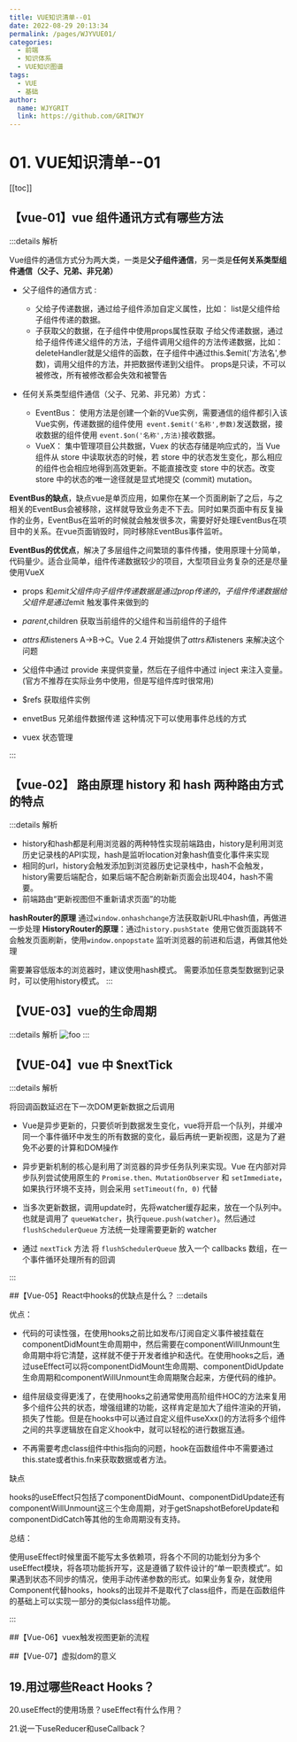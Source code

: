 ```yaml
---
title: VUE知识清单--01  
date: 2022-08-29 20:13:34  
permalink: /pages/WJYVUE01/  
categories:
  - 前端
  - 知识体系
  - VUE知识图谱
tags:
  - VUE
  - 基础
author:  
  name: WJYGRIT   
  link: https://github.com/GRITWJY
---
```


# 01. VUE知识清单--01

[[toc]]

## 【vue-01】vue 组件通讯方式有哪些方法

:::details 解析


Vue组件的通信方式分为两大类，一类是**父子组件通信**，另一类是**任何关系类型组件通信（父子、兄弟、非兄弟）**

- 父子组件的通信方式 :
  - 父给子传递数据，通过给子组件添加自定义属性，比如： list是父组件给子组件传递的数据。
  - 子获取父的数据，在子组件中使用props属性获取 子给父传递数据，通过给子组件传递父组件的方法，子组件调用父组件的方法传递数据，比如：deleteHandler就是父组件的函数，在子组件中通过this.$emit('方法名',参数)，调用父组件的方法，并把数据传递到父组件。 props是只读，不可以被修改，所有被修改都会失效和被警告


- 任何关系类型组件通信（父子、兄弟、非兄弟）方式：
  - EventBus： 使用方法是创建一个新的Vue实例，需要通信的组件都引入该Vue实例，传递数据的组件使用` event.$emit('名称',参数)`发送数据，接收数据的组件使用 `event.$on('名称',方法)`接收数据。
  - VueX： 集中管理项目公共数据，Vuex 的状态存储是响应式的，当 Vue 组件从 store 中读取状态的时候，若 store 中的状态发生变化，那么相应的组件也会相应地得到高效更新。不能直接改变 store 中的状态。改变 store 中的状态的唯一途径就是显式地提交 (commit) mutation。


**EventBus的缺点**，缺点vue是单页应用，如果你在某一个页面刷新了之后，与之相关的EventBus会被移除，这样就导致业务走不下去。同时如果页面中有反复操作的业务，EventBus在监听的时候就会触发很多次，需要好好处理EventBus在项目中的关系。在vue页面销毁时，同时移除EventBus事件监听。

**EventBus的优优点**，解决了多层组件之间繁琐的事件传播，使用原理十分简单，代码量少。适合业简单，组件传递数据较少的项目，大型项目业务复杂的还是尽量使用VueX


- props 和$emit 父组件向子组件传递数据是通过 prop 传递的，子组件传递数据给父组件是通过$emit 触发事件来做到的

- $parent,$children 获取当前组件的父组件和当前组件的子组件

- $attrs 和$listeners A->B->C。Vue 2.4 开始提供了$attrs 和$listeners 来解决这个问题

- 父组件中通过 provide 来提供变量，然后在子组件中通过 inject 来注入变量。(官方不推荐在实际业务中使用，但是写组件库时很常用)

- $refs 获取组件实例

- envetBus 兄弟组件数据传递 这种情况下可以使用事件总线的方式

- vuex 状态管理

:::

## 【vue-02】 路由原理 history 和 hash 两种路由方式的特点

:::details 解析

- history和hash都是利用浏览器的两种特性实现前端路由，history是利用浏览历史记录栈的API实现，hash是监听location对象hash值变化事件来实现
- 相同的url，history会触发添加到浏览器历史记录栈中，hash不会触发，history需要后端配合，如果后端不配合刷新新页面会出现404，hash不需要。
- 前端路由“更新视图但不重新请求页面”的功能

**hashRouter的原理** 通过`window.onhashchange`方法获取新URL中hash值，再做进一步处理
**HistoryRouter的原理**：通过`history.pushState `使用它做页面跳转不会触发页面刷新，使用`window.onpopstate` 监听浏览器的前进和后退，再做其他处理

需要兼容低版本的浏览器时，建议使用hash模式。 需要添加任意类型数据到记录时，可以使用history模式。
:::



## 【VUE-03】vue的生命周期
:::details 解析
<img :src="$withBase('/CHEWO/img.png')" alt="foo"/>
:::

## 【VUE-04】vue 中 $nextTick
:::details 解析

将回调函数延迟在下一次DOM更新数据之后调用

- Vue是异步更新的，只要侦听到数据发生变化，vue将开启一个队列，并缓冲同一个事件循环中发生的所有数据的变化，最后再统一更新视图，这是为了避免不必要的计算和DOM操作

- 异步更新机制的核心是利用了浏览器的异步任务队列来实现。Vue 在内部对异步队列尝试使用原生的 `Promise.then、MutationObserver` 和 `setImmediate`，如果执行环境不支持，则会采用 `setTimeout(fn, 0)` 代替

- 当多次更新数据，调用update时，先将watcher缓存起来，放在一个队列中。也就是调用了 `queueWatcher`，执行`queue.push(watcher)`。然后通过 `flushSchedulerQueue` 方法统一处理需要更新的 watcher

- 通过 `nextTick` 方法 将 `flushSchedulerQueue` 放入一个 callbacks 数组，在一个事件循环处理所有的回调
  
:::

##【Vue-05】React中hooks的优缺点是什么？
:::details

优点：

- 代码的可读性强，在使用hooks之前比如发布/订阅自定义事件被挂载在componentDidMount生命周期中，然后需要在componentWillUnmount生命周期中将它清楚，这样就不便于开发者维护和迭代。在使用hooks之后，通过useEffect可以将componentDidMount生命周期、componentDidUpdate生命周期和componentWillUnmount生命周期聚合起来，方便代码的维护。

- 组件层级变得更浅了，在使用hooks之前通常使用高阶组件HOC的方法来复用多个组件公共的状态，增强组建的功能，这样肯定是加大了组件渲染的开销，损失了性能。但是在hooks中可以通过自定义组件useXxx()的方法将多个组件之间的共享逻辑放在自定义hook中，就可以轻松的进行数据互通。

- 不再需要考虑class组件中this指向的问题，hook在函数组件中不需要通过this.state或者this.fn来获取数据或者方法。
  
缺点

hooks的useEffect只包括了componentDidMount、componentDidUpdate还有componentWillUnmount这三个生命周期，对于getSnapshotBeforeUpdate和componentDidCatch等其他的生命周期没有支持。

总结：

使用useEffect时候里面不能写太多依赖项，将各个不同的功能划分为多个useEffect模块，将各项功能拆开写，这是遵循了软件设计的“单一职责模式”。如果遇到状态不同步的情况，使用手动传递参数的形式。如果业务复杂，就使用Component代替hooks，hooks的出现并不是取代了class组件，而是在函数组件的基础上可以实现一部分的类似class组件功能。

:::


##【Vue-06】vuex触发视图更新的流程

##【Vue-07】虚拟dom的意义

## 19.用过哪些React Hooks？

20.useEffect的使用场景？useEffect有什么作用？

21.说一下useReducer和useCallback？
